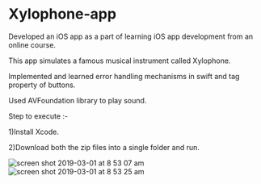 # Xylophone-app
Developed an iOS app as a part of learning iOS app development from an online course.

This app simulates a famous musical instrument called Xylophone.

Implemented and learned error handling mechanisms in swift and tag property of buttons.

Used AVFoundation library to play sound.

Step to execute :-

1)Install Xcode.

2)Download both the zip files into a single folder and run.

![screen shot 2019-03-01 at 8 53 07 am](https://user-images.githubusercontent.com/31860248/53614461-131f5d80-3c00-11e9-8950-2276e5625519.png)![screen shot 2019-03-01 at 8 53 25 am](https://user-images.githubusercontent.com/31860248/53614463-14e92100-3c00-11e9-8345-e8b966483eda.png)





